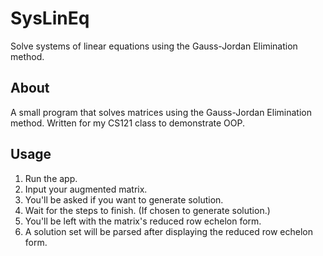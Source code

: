# SysLinEq
Solve systems of linear equations using the Gauss-Jordan Elimination method.

## About
A small program that solves matrices using the Gauss-Jordan Elimination method.
Written for my CS121 class to demonstrate OOP.

## Usage
1. Run the app.
1. Input your augmented matrix.
1. You'll be asked if you want to generate solution.
1. Wait for the steps to finish. (If chosen to generate solution.)
1. You'll be left with the matrix's reduced row echelon form.
1. A solution set will be parsed after displaying the reduced row echelon form.